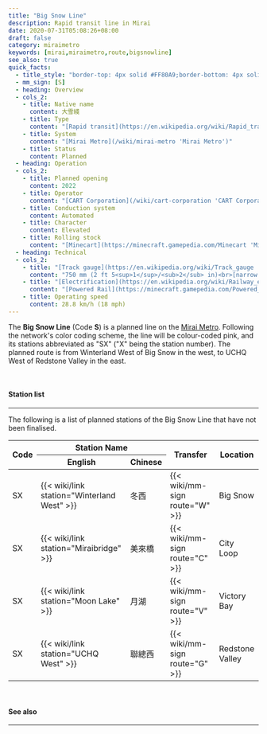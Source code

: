 ```yaml
---
title: "Big Snow Line"
description: Rapid transit line in Mirai
date: 2020-07-31T05:08:26+08:00
draft: false
category: miraimetro
keywords: [mirai,miraimetro,route,bigsnowline]
see_also: true
quick_facts:
  - title_style: "border-top: 4px solid #FF80A9;border-bottom: 4px solid #FF80A9;padding:2px 0;"
  - mm_sign: [S]
  - heading: Overview
  - cols_2:
    - title: Native name
      content: 大雪綫
    - title: Type
      content: "[Rapid transit](https://en.wikipedia.org/wiki/Rapid_transit 'Rapid transit')"
    - title: System
      content: "[Mirai Metro](/wiki/mirai-metro 'Mirai Metro')"
    - title: Status
      content: Planned
  - heading: Operation
  - cols_2:
    - title: Planned opening
      content: 2022
    - title: Operator
      content: "[CART Corporation](/wiki/cart-corporation 'CART Corporation')"
    - title: Conduction system
      content: Automated
    - title: Character
      content: Elevated
    - title: Rolling stock
      content: "[Minecart](https://minecraft.gamepedia.com/Minecart 'Minecart')<br>(Pink [Concrete](https://minecraft.gamepedia.com/Concrete 'Concrete'))"
  - heading: Technical
  - cols_2:
    - title: "[Track gauge](https://en.wikipedia.org/wiki/Track_gauge 'Track gauge')"
      content: "750 mm (2 ft ​5<sup>1</sup>/<sub>2</sub> in)<br>[narrow gauge](https://en.wikipedia.org/wiki/Narrow-gauge_railway 'Narrow-gauge railway')"
    - title: "[Electrification](https://en.wikipedia.org/wiki/Railway_electrification_system 'Railway electrification system')"
      content: "[Powered Rail](https://minecraft.gamepedia.com/Powered_Rail 'Powered Rail')"
    - title: Operating speed
      content: 28.8 km/h (18 mph)
---
```


The **Big Snow Line** (Code **S**) is a planned line on the [Mirai Metro](/wiki/mirai-metro "Mirai Metro"). Following the network's color coding scheme, the line will be colour-coded pink, and its stations abbreviated as "SX" ("X" being the station number). The planned route is from Winterland West of Big Snow in the west, to UCHQ West of Redstone Valley in the east.

<br>

#### Station list

---

The following is a list of planned stations of the Big Snow Line that have not been finalised.

<div class="table-responsive">
  <table class="table table-sm table-bordered table-700 text-center">
    <thead class="thead-light">
      <tr>
        <th rowspan="2">Code</th>
        <th colspan="2">Station Name</th>
        <th rowspan="2">Transfer</th>
        <th rowspan="2">Location</th>
      </tr>
      <tr>
        <th>English</th>
        <th>Chinese</th>
      </tr>
    </thead>
    <tbody>
      <tr>
        <td>
          <span class="station-code station-code-sm station-code-sl rounded-circle"><span class="invisible">SX</span></span>
        </td>
        <td>{{< wiki/link station="Winterland West" >}}</td>
        <td>冬西</td>
        <td>
          {{< wiki/mm-sign route="W" >}}
        </td>
        <td>Big Snow</td>
      </tr>
      <tr>
        <td>
          <span class="station-code station-code-sm station-code-sl rounded-circle"><span class="invisible">SX</span></span>
        </td>
        <td>{{< wiki/link station="Miraibridge" >}}</td>
        <td>美來橋</td>
        <td>
          {{< wiki/mm-sign route="C" >}}
        </td>
        <td>City Loop</td>
      </tr>
      <tr>
        <td>
          <span class="station-code station-code-sm station-code-sl rounded-circle"><span class="invisible">SX</span></span>
        </td>
        <td>{{< wiki/link station="Moon Lake" >}}</td>
        <td>月湖</td>
        <td>
          {{< wiki/mm-sign route="V" >}}
        </td>
        <td>Victory Bay</td>
      </tr>
      <tr>
        <td>
          <span class="station-code station-code-sm station-code-sl rounded-circle"><span class="invisible">SX</span></span>
        </td>
        <td>{{< wiki/link station="UCHQ West" >}}</td>
        <td>聯總西</td>
        <td>
          {{< wiki/mm-sign route="G" >}}
        </td>
        <td>Redstone Valley</td>
      </tr>
    </tbody>
  </table>
</div>

<br>

#### See also

---